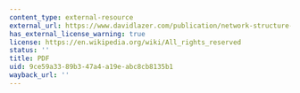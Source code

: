 ```yaml
---
content_type: external-resource
external_url: https://www.davidlazer.com/publication/network-structure-exploration-and-exploitation#:~:text=This%20paper%20examines%20how%20the,successful%20emulate%20the%20more%20successful.
has_external_license_warning: true
license: https://en.wikipedia.org/wiki/All_rights_reserved
status: ''
title: PDF
uid: 9ce59a33-89b3-47a4-a19e-abc8cb8135b1
wayback_url: ''
---
```

